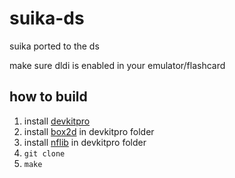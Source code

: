 # suika-ds

suika ported to the ds

make sure dldi is enabled in your emulator/flashcard

## how to build

1. install [devkitpro](https://devkitpro.org/wiki/Getting_Started)
2. install [box2d](https://web.archive.org/web/20140917040608/http://tobw.net/ds/box2d-1.4.3-ds.tgz) in devkitpro folder
3. install [nflib](https://github.com/knightfox75/nds_nflib) in devkitpro folder
4. `git clone`
5. `make`
